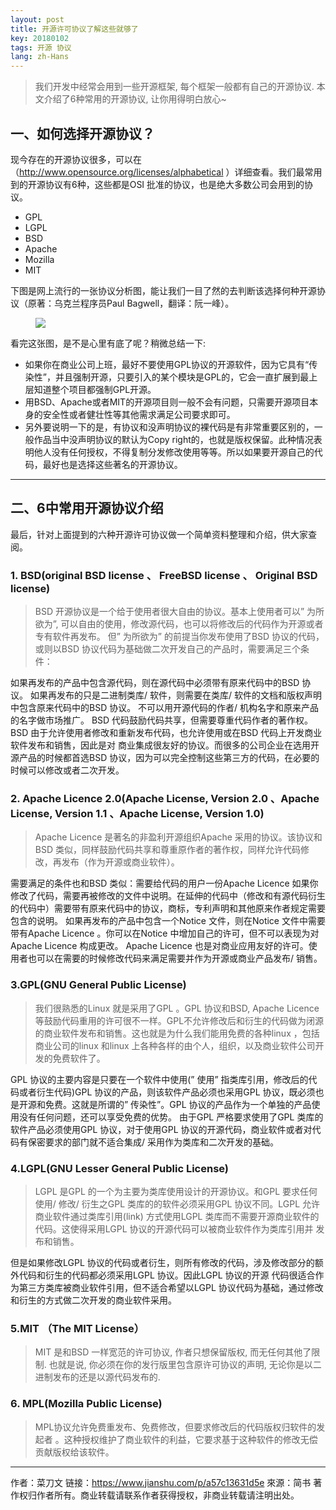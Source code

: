 ```yaml
---
layout: post
title: 开源许可协议了解这些就够了
key: 20180102
tags: 开源 协议
lang: zh-Hans
---
```



> 我们开发中经常会用到一些开源框架, 每个框架一般都有自己的开源协议. 本文介绍了6种常用的开源协议, 让你用得明白放心~

## 一、如何选择开源协议？
现今存在的开源协议很多，可以在（http://www.opensource.org/licenses/alphabetical ）详细查看。我们最常用到的开源协议有6种，这些都是OSI 批准的协议，也是绝大多数公司会用到的协议。

- GPL
- LGPL
- BSD
- Apache
- Mozilla
- MIT

下图是网上流行的一张协议分析图，能让我们一目了然的去判断该选择何种开源协议（原著：乌克兰程序员Paul Bagwell，翻译：阮一峰）。
<figure>
<a><img src="{{site.url}}/img/4048192-4396bb85f072a39e.jpeg"></a>
</figure>

看完这张图，是不是心里有底了呢？稍微总结一下:

* 如果你在商业公司上班，最好不要使用GPL协议的开源软件，因为它具有“传染性”，并且强制开源，只要引入的某个模块是GPL的，它会一直扩展到最上层知道整个项目都强制GPL开源。
* 用BSD、Apache或者MIT的开源项目则一般不会有问题，只需要开源项目本身的安全性或者健壮性等其他需求满足公司要求即可。
* 另外要说明一下的是，有协议和没声明协议的裸代码是有非常重要区别的，一般作品当中没声明协议的默认为Copy right的，也就是版权保留。此种情况表明他人没有任何授权，不得复制分发修改使用等等。所以如果要开源自己的代码，最好也是选择这些著名的开源协议。

--- 

## 二、6中常用开源协议介绍

最后，针对上面提到的六种开源许可协议做一个简单资料整理和介绍，供大家查阅。

### 1. BSD(original BSD license 、 FreeBSD license 、 Original BSD license)
>  BSD 开源协议是一个给于使用者很大自由的协议。基本上使用者可以” 为所欲为”, 可以自由的使用，修改源代码，也可以将修改后的代码作为开源或者专有软件再发布。
但” 为所欲为” 的前提当你发布使用了BSD 协议的代码，或则以BSD 协议代码为基础做二次开发自己的产品时，需要满足三个条件：

如果再发布的产品中包含源代码，则在源代码中必须带有原来代码中的BSD 协议。
如果再发布的只是二进制类库/ 软件，则需要在类库/ 软件的文档和版权声明中包含原来代码中的BSD 协议。
不可以用开源代码的作者/ 机构名字和原来产品的名字做市场推广。
BSD 代码鼓励代码共享，但需要尊重代码作者的著作权。BSD 由于允许使用者修改和重新发布代码，也允许使用或在BSD 代码上开发商业软件发布和销售，因此是对 商业集成很友好的协议。而很多的公司企业在选用开源产品的时候都首选BSD 协议，因为可以完全控制这些第三方的代码，在必要的时候可以修改或者二次开发。

### 2. Apache Licence 2.0(Apache License, Version 2.0 、Apache License, Version 1.1 、Apache License, Version 1.0)
> Apache Licence 是著名的非盈利开源组织Apache 采用的协议。该协议和BSD 类似，同样鼓励代码共享和尊重原作者的著作权，同样允许代码修改，再发布（作为开源或商业软件）。

需要满足的条件也和BSD 类似：需要给代码的用户一份Apache Licence
如果你修改了代码，需要再被修改的文件中说明。在延伸的代码中（修改和有源代码衍生的代码中）需要带有原来代码中的协议，商标，专利声明和其他原来作者规定需要包含的说明。
如果再发布的产品中包含一个Notice 文件，则在Notice 文件中需要带有Apache Licence 。你可以在Notice 中增加自己的许可，但不可以表现为对Apache Licence 构成更改。
Apache Licence 也是对商业应用友好的许可。使用者也可以在需要的时候修改代码来满足需要并作为开源或商业产品发布/ 销售。

### 3.GPL(GNU General Public License)
> 我们很熟悉的Linux 就是采用了GPL 。GPL 协议和BSD, Apache Licence 等鼓励代码重用的许可很不一样。GPL不允许修改后和衍生的代码做为闭源的商业软件发布和销售。这也就是为什么我们能用免费的各种linux ，包括商业公司的linux 和linux 上各种各样的由个人，组织，以及商业软件公司开发的免费软件了。

GPL 协议的主要内容是只要在一个软件中使用(” 使用” 指类库引用，修改后的代码或者衍生代码)GPL 协议的产品，则该软件产品必须也采用GPL 协议，既必须也是开源和免费。这就是所谓的” 传染性”。GPL 协议的产品作为一个单独的产品使用没有任何问题，还可以享受免费的优势。
由于GPL 严格要求使用了GPL 类库的软件产品必须使用GPL 协议，对于使用GPL 协议的开源代码，商业软件或者对代码有保密要求的部门就不适合集成/ 采用作为类库和二次开发的基础。

### 4.LGPL(GNU Lesser General Public License)
> LGPL 是GPL 的一个为主要为类库使用设计的开源协议。和GPL 要求任何使用/ 修改/ 衍生之GPL 类库的的软件必须采用GPL 协议不同。LGPL 允许商业软件通过类库引用(link) 方式使用LGPL 类库而不需要开源商业软件的代码。这使得采用LGPL 协议的开源代码可以被商业软件作为类库引用并 发布和销售。

但是如果修改LGPL 协议的代码或者衍生，则所有修改的代码，涉及修改部分的额外代码和衍生的代码都必须采用LGPL 协议。因此LGPL 协议的开源 代码很适合作为第三方类库被商业软件引用，但不适合希望以LGPL 协议代码为基础，通过修改和衍生的方式做二次开发的商业软件采用。

### 5.MIT （The MIT License）
> MIT 是和BSD 一样宽范的许可协议, 作者只想保留版权, 而无任何其他了限制. 也就是说, 你必须在你的发行版里包含原许可协议的声明, 无论你是以二进制发布的还是以源代码发布的.


### 6. MPL(Mozilla Public License)
> MPL协议允许免费重发布、免费修改，但要求修改后的代码版权归软件的发起者 。这种授权维护了商业软件的利益，它要求基于这种软件的修改无偿贡献版权给该软件。


---

作者：菜刀文
链接：https://www.jianshu.com/p/a57c13631d5e
來源：简书
著作权归作者所有。商业转载请联系作者获得授权，非商业转载请注明出处。